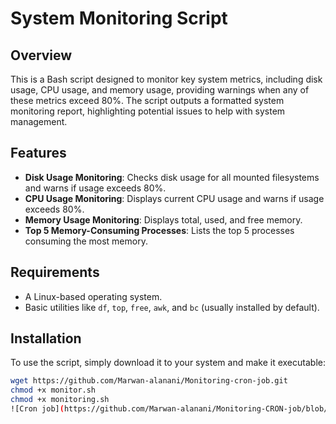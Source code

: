# System Monitoring Script

## Overview

This is a Bash script designed to monitor key system metrics, including disk usage, CPU usage, and memory usage, providing warnings when any of these metrics exceed 80%. The script outputs a formatted system monitoring report, highlighting potential issues to help with system management.

## Features

- **Disk Usage Monitoring**: Checks disk usage for all mounted filesystems and warns if usage exceeds 80%.
- **CPU Usage Monitoring**: Displays current CPU usage and warns if usage exceeds 80%.
- **Memory Usage Monitoring**: Displays total, used, and free memory.
- **Top 5 Memory-Consuming Processes**: Lists the top 5 processes consuming the most memory.

## Requirements

- A Linux-based operating system.
- Basic utilities like `df`, `top`, `free`, `awk`, and `bc` (usually installed by default).

## Installation

To use the script, simply download it to your system and make it executable:

```bash
wget https://github.com/Marwan-alanani/Monitoring-cron-job.git
chmod +x monitor.sh
chmod +x monitoring.sh
![Cron job](https://github.com/Marwan-alanani/Monitoring-CRON-job/blob/main/crontab.png) 
